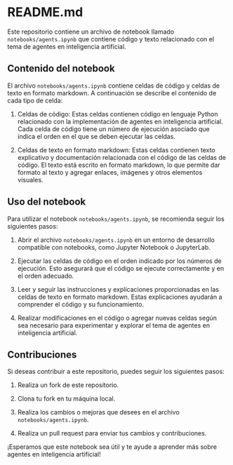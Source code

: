 # README.md

Este repositorio contiene un archivo de notebook llamado `notebooks/agents.ipynb` que contiene código y texto relacionado con el tema de agentes en inteligencia artificial.

## Contenido del notebook

El archivo `notebooks/agents.ipynb` contiene celdas de código y celdas de texto en formato markdown. A continuación se describe el contenido de cada tipo de celda:

1. Celdas de código: Estas celdas contienen código en lenguaje Python relacionado con la implementación de agentes en inteligencia artificial. Cada celda de código tiene un número de ejecución asociado que indica el orden en el que se deben ejecutar las celdas.

2. Celdas de texto en formato markdown: Estas celdas contienen texto explicativo y documentación relacionada con el código de las celdas de código. El texto está escrito en formato markdown, lo que permite dar formato al texto y agregar enlaces, imágenes y otros elementos visuales.

## Uso del notebook

Para utilizar el notebook `notebooks/agents.ipynb`, se recomienda seguir los siguientes pasos:

1. Abrir el archivo `notebooks/agents.ipynb` en un entorno de desarrollo compatible con notebooks, como Jupyter Notebook o JupyterLab.

2. Ejecutar las celdas de código en el orden indicado por los números de ejecución. Esto asegurará que el código se ejecute correctamente y en el orden adecuado.

3. Leer y seguir las instrucciones y explicaciones proporcionadas en las celdas de texto en formato markdown. Estas explicaciones ayudarán a comprender el código y su funcionamiento.

4. Realizar modificaciones en el código o agregar nuevas celdas según sea necesario para experimentar y explorar el tema de agentes en inteligencia artificial.

## Contribuciones

Si deseas contribuir a este repositorio, puedes seguir los siguientes pasos:

1. Realiza un fork de este repositorio.

2. Clona tu fork en tu máquina local.

3. Realiza los cambios o mejoras que desees en el archivo `notebooks/agents.ipynb`.

4. Realiza un pull request para enviar tus cambios y contribuciones.

¡Esperamos que este notebook sea útil y te ayude a aprender más sobre agentes en inteligencia artificial!
